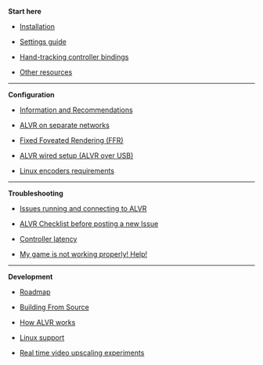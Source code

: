 **Start here**

* [Installation](https://github.com/alvr-org/ALVR/wiki/Installation)

* [Settings guide](https://github.com/alvr-org/ALVR/wiki/Settings-guide)

* [Hand-tracking controller bindings](https://github.com/alvr-org/ALVR/wiki/Hand-tracking-controller-bindings)

* [Other resources](https://github.com/alvr-org/ALVR/wiki/Other-resources)

***

**Configuration**

* [Information and Recommendations](https://github.com/alvr-org/ALVR/wiki/Information-and-Recommendations)

* [ALVR on separate networks](https://github.com/alvr-org/ALVR/wiki/ALVR-on-separate-networks)

* [Fixed Foveated Rendering (FFR)](https://github.com/alvr-org/ALVR/wiki/Fixed-Foveated-Rendering)

* [ALVR wired setup (ALVR over USB)](https://github.com/alvr-org/ALVR/wiki/Using-ALVR-through-a-USB-connection)

* [Linux encoders requirements](https://github.com/alvr-org/ALVR/wiki/Linux-encoders-requirements)

***

**Troubleshooting**

* [Issues running and connecting to ALVR](https://github.com/alvr-org/ALVR/wiki/Troubleshooting)

* [ALVR Checklist before posting a new Issue](https://github.com/alvr-org/ALVR/wiki/ALVR-Checklist)

* [Controller latency](https://github.com/alvr-org/ALVR/wiki/Controller-latency)

* [My game is not working properly! Help!](https://github.com/alvr-org/ALVR/wiki/Game-not-working-properly)

***

**Development**

* [Roadmap](https://github.com/alvr-org/ALVR/wiki/Roadmap)

* [Building From Source](https://github.com/alvr-org/ALVR/wiki/Building-From-Source)

* [How ALVR works](https://github.com/alvr-org/ALVR/wiki/How-ALVR-works)

* [Linux support](https://github.com/alvr-org/ALVR/wiki/Linux-Support-development-progress)

* [Real time video upscaling experiments](https://github.com/alvr-org/ALVR/wiki/Real-time-video-upscaling-experiments)
